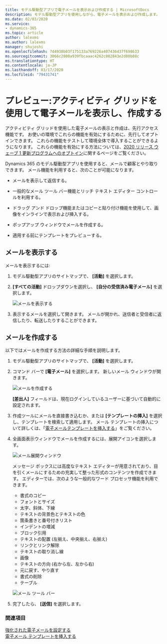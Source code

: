 ```yaml
---
title: モデル駆動型アプリで電子メールを表示および作成する | MicrosoftDocs
description: モデル駆動型アプリを使用しながら、電子メールを表示および作成します。
ms.date: 02/03/2020
ms.service:
- dynamics-365
ms.topic: article
author: lalexms
ms.author: lalexms
manager: shujoshi
ms.openlocfilehash: 7d4930b03f175133a769226a407436d37f698633
ms.sourcegitcommit: 3066c2800a939fbcaaac4262c802843e2d80b88c
ms.translationtype: HT
ms.contentlocale: ja-JP
ms.lasthandoff: 03/17/2020
ms.locfileid: "79431741"
---
```

# <a name="preview-view-and-create-email-through-the-activities-grid"></a>プレビュー:アクティビティ グリッドを使用して電子メールを表示し、作成する

アクティビティ グリッドを使用した電子メールの表示と作成は、先行アクセス機能です。 お使いの環境でこれらの機能を有効にするために、先行してオプトインできます。 これらの機能をテストして環境全体で導入することができるようになります。 これらの機能を有効にする方法については、[2020 リリース ウェーブ 1 更新プログラムへのオプトイン](https://docs.microsoft.com/power-platform/admin/opt-in-early-access-updates)に関するページをご覧ください。

Dynamics 365 のモデル駆動型アプリを使用すると、メールで顧客とやり取りできます。 メール機能を利用すると、次のことが可能になります。

- メールを表示して返信する。 

- 一般的なメール ツール バー機能とリッチ テキスト エディター コントロールを利用する。 

- ドラッグ アンド ドロップ機能またはコピーと貼り付け機能を使用して、画像をインラインで表示および挿入する。 

- ポップアップ ウィンドウでメールを作成する。  

- 適用する前にテンプレートをプレビューする。 



## <a name="view-your-email"></a>メールを表示する

メールを表示するには:

1. モデル駆動型アプリのサイトマップで、 **[活動]** を選択します。 

2. **[すべての活動]** ドロップダウンを選択し、 **[自分の受信済み電子メール]** を選択します。

    ![メールを表示する](media/view-email.png "受け取ったメールを表示する")

3. 表示するメールを選択して開きます。 メールが開かれ、送信者と受信者に返信したり、転送したりすることができます。

## <a name="create-email"></a>メールを作成する

以下ではメールを作成する方法の詳細な手順を説明します。

1. モデル駆動型アプリのサイトマップで、 **[活動]** を選択します。

2. コマンド バーで **[電子メール]** を選択します。 新しいメール ウィンドウが開きます。

    ![メールを作成する](media/create-email.png "新しいメールを作成する")

    **[差出人]** フィールドは、現在ログインしているユーザーに基づいて自動的に設定されます。

3. 作成ツールにメールを直接書き込むか、または **[テンプレートの挿入]** を選択し、テンプレートを検索して適用します。 メール テンプレートの挿入について詳しくは、「[電子メールテンプレートを挿入する](insert-email-template.md)」をご覧ください。

4. 全画面表示ウィンドウでメールを作成するには、展開アイコンを選択します。

    ![メール展開ウィンドウ](media/email-expand-window.png "メール ウィンドウを展開する")

    メッセージ ボックスには高度なテキスト エディターが用意されており、目を引くメールにするための充実して整った形式のコンテンツを作成できます。 エディターでは、次のような一般的なワード プロセッサ機能を利用できます。 

    - 書式のコピー
    - フォントとサイズ
    - 太字、斜体、下線
    - テキストの背景色とテキストの色
    - 箇条書きと番号付きリスト
    - インデントの増減
    - ブロック引用
    - テキストの配置 (左揃え、中央揃え、右揃え)
    - リンクとリンク解除
    - テキストの取り消し線
    - 画像
    - テキストの方向 (右から左、左から右)
    - 元に戻す、やり直す
    - 書式の削除
    - テーブル

    ![メール ツール バー](media/email-toolbar.png "リッチ テキスト エディター機能を使用する")

5. 完了したら、 **[送信]** を選択します。


### <a name="see-also"></a>関連項目

[強化された電子メールを設定する](https://docs.microsoft.com/power-platform/admin/system-settings-dialog-box-email-tab)<br>
[電子メール テンプレートを挿入する](insert-email-template.md)
